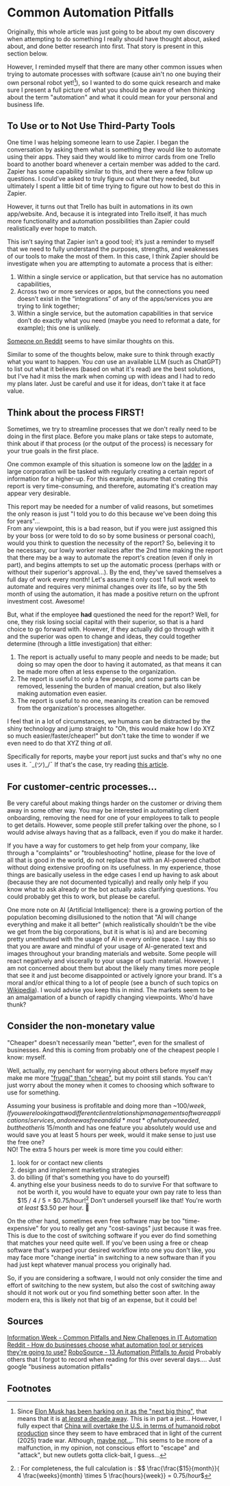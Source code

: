 
# Common Automation Pitfalls

Originally, this whole article was just going to be about my own discovery when attempting to do something I really should have thought about, asked about, and done better research into first. 
That story is present in this section below. 

However, I reminded myself that there are many other common issues when trying to automate processes with software (cause ain't no one buying their own personal robot yet![^robots]), so I wanted to do some quick research and make sure I present a full picture of what you should be aware of when thinking about the term "automation" and what it could mean for your personal and business life.

## To Use or to Not Use Third-Party Tools


One time I was helping someone learn to use Zapier. I began the conversation by asking them what is something they would like to automate using their apps. They said they would like to mirror cards from one Trello board to another board whenever a certain member was added to the card. Zapier has some capability similar to this, and there were a few follow up questions. I could’ve asked to truly figure out what they needed, but ultimately I spent a little bit of time trying to figure out how to best do this in Zapier.

However, it turns out that Trello has built in automations in its own app/website. And, because it is integrated into Trello itself, it has much more functionality and automation possibilities than Zapier could realistically ever hope to match. 

This isn’t saying that Zapier isn’t a good tool; it’s just a reminder to myself that we need to fully understand the purposes, strengths, and weaknesses of our tools to make the most of them. In this case, I think Zapier should be investigate when you are attempting to automate a process that is either:
1. Within a single service or application, but that service has no automation capabilities,
2. Across two or more services or apps, but the connections you need doesn’t exist in the “integrations” of any of the apps/services you are trying to link together;
3. Within a single service, but the automation capabilities in that service don’t do exactly what you need (maybe you need to reformat a date, for example); this one is unlikely. 

[Someone on Reddit](https://www.reddit.com/r/automation/comments/1e7ggsu/comment/lgclhpj) seems to have similar thoughts on this.

Similar to some of the thoughts below, make sure to think through exactly what you want to happen. You *can* use an available LLM (such as ChatGPT) to list out what it believes (based on what it's read) are the best solutions, but I've had it miss the mark when coming up with ideas and I had to redo my plans later. Just be careful and use it for ideas, don't take it at face value.

## Think about the process FIRST!

Sometimes, we try to streamline processes that we don't really need to be doing in the first place. Before you make plans or take steps to automate, think about if that process (or the output of the process) is necessary for your true goals in the first place.

One common example of this situation is someone low on the [ladder](https://en.wikipedia.org/wiki/Career_ladder) in a large corporation will be tasked with regularly creating a certain report of information for a higher-up. 
For this example, assume that creating this report is very time-consuming, and therefore, automating it's creation may appear very desirable. 

This report may be needed for a number of valid reasons, but sometimes the only reason is just "I told you to do this because we've been doing this for years"... </br>
From any viewpoint, this is a bad reason, but if you were just assigned this by your boss (or were told to do so by some business or personal coach), would you think to question the necessity of the report?
So, believing it to be necessary, our lowly worker realizes after the 2nd time making the report that there may be a way to automate the report's creation (even if only in part), and begins attempts to set up the automatic process (perhaps with or without their superior's approval...). 
By the end, they've saved themselves a full day of work every month! Let's assume it only cost 1 full work week to automate and requires very minimal changes over its life, so by the 5th month of using the automation, it has made a positive return on the upfront investment cost.
Awesome!

But, what if the employee **had** questioned the need for the report? 
Well, for one, they risk losing social capital with their superior, so that is a hard choice to go forward with. 
However, if they actually did go through with it and the superior was open to change and ideas, they could together determine (through a little investigation) that either:
1. The report is actually useful to many people and needs to be made; but doing so may open the door to having it automated, as that means it can be made more often at less expense to the organization. 
2. The report is useful to only a few people, and some parts can be removed, lessening the burden of manual creation, but also likely making automation even easier. 
3. The report is useful to no one, meaning its creation can be removed from the organization's processes altogether.

I feel that in a lot of circumstances, we humans can be distracted by the shiny technology and jump straight to "Oh, this would make how I do XYZ so much easier/faster/cheaper!"
but don't take the time to wonder if we even need to do that XYZ thing *at all*.

Specifically for reports, maybe your report just sucks and that's why no one uses it. ¯\_(ツ)_/¯
If that's the case, try reading [this article](https://stephanieevergreen.com/why-no-one-is-reading-your-report/).

## For customer-centric processes...
Be very careful about making things harder on the customer or driving them away in some other way.
You may be interested in automating client onboarding, removing the need for one of your employees to talk to people to get details. 
However, some people still prefer talking over the phone, so I would advise always having that as a fallback, even if you do make it harder. 

If you have a way for customers to get help from your company, like through a "complaints" or "troubleshooting" hotline, please for the love of all that is good in the world, do not replace that with an AI-powered chatbot without doing extensive proofing on its usefulness. In my experience, those things are basically useless in the edge cases I end up having to ask about (because they are not documented typically) and really only help if you know what to ask already or the bot actually asks clarifying questions. You could probably get this to work, but please be careful. 

One more note on AI (Artificial Intelligence): there is a growing portion of the population becoming disillusioned to the notion that "AI will change everything and make it all better" (which realistically shouldn't be the vibe we get from the big corporations, but it is what is is) and are becoming pretty unenthused with the usage of AI in every online space. I say this so that you are aware and mindful of your usage of AI-generated text and images throughout your branding materials and website. 
Some people will react negatively and viscerally to your usage of such material. 
However, I am not concerned about them but about the likely many times more people that see it and just become disappointed or actively ignore your brand. It's a moral and/or ethical thing to a lot of people (see a bunch of such topics on [Wikipedia](https://en.wikipedia.org/wiki/Ethics_of_artificial_intelligence)). I would advise you keep this in mind. The markets seem to be an amalgamation of a bunch of rapidly changing viewpoints. Who'd have thunk?

## Consider the non-monetary value

"Cheaper" doesn't necessarily mean "better", even for the smallest of businesses. 
And this is coming from probably one of the cheapest people I know: myself. 

Well, actually, my penchant for worrying about others before myself may make me more ["frugal" than "cheap"](https://www.reddit.com/r/Frugal/comments/17reud8/the_difference_between_being_frugal_vs_being_cheap/), but my point still stands. 
You can't just worry about the money when it comes to choosing which software to use for something. 

Assuming your business is profitable and doing more than ~$100/week, 
If you were looking at two different client relationship management software applications/services, and one was free and did *most* of what you needed, but the other is ~$15/month and has one feature you absolutely would use and would save you at least 5 hours per week, would it make sense to just use the free one?  
NO!
The extra 5 hours per week is more time you could either: 
1. look for or contact new clients
2. design and implement marketing strategies
3. do billing (if that's something you have to do yourself)
4. anything else your business needs to do to survive
For that software to not be worth it, you would have to equate your own pay rate to less than 
$15 / 4 / 5  = $0.75/hour![^units]
Don't undersell yourself like that!
You're worth *at least* $3.50 per hour. 😬

On the other hand, sometimes even free software may be too "time-expensive" for you to really get any "cost-savings" just because it was free.
This is due to the cost of switching software if you ever do find something that matches your need quite well. 
If you've been using a free or cheap software that's warped your desired workflow into one you don't like, you may face more "change inertia" in switching to a new software than if you had just kept whatever manual process you originally had. 

So, if you are considering a software, I would not only consider the time and effort of switching to the new system, but also the cost of switching away should it not work out or you find something better soon after. In the modern era, this is likely not that big of an expense, but it could be!

## Sources
[Information Week - Common Pitfalls and New Challenges in IT Automation](https://www.informationweek.com/it-leadership/common-pitfalls-and-new-challenges-in-it-automation)
[Reddit - How do businesses choose what automation tool or services they're going to use?](https://www.reddit.com/r/automation/comments/1e7ggsu/how_do_businesses_choose_what_automation_tool_or/)
[RoboSource - 13 Automation Pitfalls to Avoid](https://robosource.us/13-automation-pitfalls-to-avoid/)
Probably others that I forgot to record when reading for this over several days....
Just google "business automation pitfalls"

## Footnotes
[^robots]: Since [Elon Musk has been harking on it as the "next big thing"](https://www.businessinsider.com/elon-musk-personal-robots-warns-terminator-style-risks-saudi-robotaxi-2025-5), that means that it is [at *least* a decade away](https://dawnproject.com/the-history-of-tesla-full-self-driving/). This is in part a jest...
However, I fully expect that [China will overtake the U.S. in terms of humanoid robot production](https://www.reuters.com/world/china/chinas-ai-powered-humanoid-robots-aim-transform-manufacturing-2025-05-13/) since they seem to have embraced that in light of the current (2025) trade war. 
Although, [maybe not...](https://www.dailymail.co.uk/news/article-14679063/moment-humanoid-robot-attacks-handlers.html). This seems to be more of a malfunction, in my opinion, not conscious effort to "escape" and "attack", but new outlets gotta click-bait, I guess...
[^units]:: For completeness, the full calculation is :
$$ \frac{\frac{$15}{month}}{ 4 \frac{weeks}{month} \times 5 \frac{hours}{week}} = $0.75/hour$$
